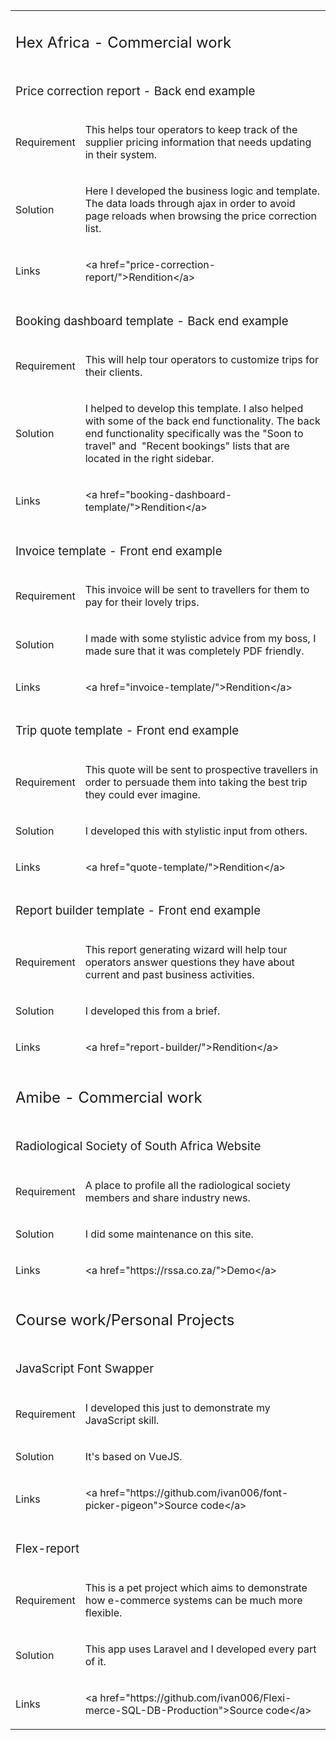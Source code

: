 <table>
<tbody>
<tr>
<td colspan="2">
<h2><span style="font-weight: 400;">Hex Africa - Commercial work</span></h2>
</td>
</tr>
<tr>
<td colspan="2">
<h3><span style="font-weight: 400;">Price correction report - Back end example</span></h3>
</td>
</tr>
<tr>
<td>
<p><span style="font-weight: 400;">Requirement</span></p>
</td>
<td>
<p><span style="font-weight: 400;">This helps tour operators to keep track of the supplier pricing information that needs updating in their system.</span></p>
</td>
</tr>
<tr>
<td>
<p><span style="font-weight: 400;">Solution</span></p>
</td>
<td>
<p><span style="font-weight: 400;">Here I developed the business logic and template. The data loads through ajax in order to avoid page reloads when browsing the price correction list.</span></p>
</td>
</tr>
<tr>
<td>
<p><span style="font-weight: 400;">Links</span></p>
</td>
<td>
<p><span style="font-weight: 400;">&lt;a href="price-correction-report/"&gt;Rendition&lt;/a&gt;</span></p>
</td>
</tr>
<tr>
<td colspan="2">
<h3><span style="font-weight: 400;">Booking dashboard template - Back end example</span></h3>
</td>
</tr>
<tr>
<td>
<p><span style="font-weight: 400;">Requirement</span></p>
</td>
<td>
<p><span style="font-weight: 400;">This will help tour operators to customize trips for their clients.</span></p>
</td>
</tr>
<tr>
<td>
<p><span style="font-weight: 400;">Solution</span></p>
</td>
<td>
<p><span style="font-weight: 400;">I helped to develop this template. I also helped with some of the back end functionality. The back end functionality specifically was the "Soon to travel" and&nbsp; "Recent bookings" lists that are located in the right sidebar.</span></p>
</td>
</tr>
<tr>
<td>
<p><span style="font-weight: 400;">Links</span></p>
</td>
<td>
<p><span style="font-weight: 400;">&lt;a href="booking-dashboard-template/"&gt;Rendition&lt;/a&gt;</span></p>
</td>
</tr>
<tr>
<td colspan="2">
<h3><span style="font-weight: 400;">Invoice template - Front end example</span></h3>
</td>
</tr>
<tr>
<td>
<p><span style="font-weight: 400;">Requirement</span></p>
</td>
<td>
<p><span style="font-weight: 400;">This invoice will be sent to travellers for them to pay for their lovely trips.</span></p>
</td>
</tr>
<tr>
<td>
<p><span style="font-weight: 400;">Solution</span></p>
</td>
<td>
<p><span style="font-weight: 400;">I made with some stylistic advice from my boss, I made sure that it was completely PDF friendly.</span></p>
</td>
</tr>
<tr>
<td>
<p><span style="font-weight: 400;">Links</span></p>
</td>
<td>
<p><span style="font-weight: 400;">&lt;a href="invoice-template/"&gt;Rendition&lt;/a&gt;</span></p>
</td>
</tr>
<tr>
<td colspan="2">
<h3><span style="font-weight: 400;">Trip quote template - Front end example</span></h3>
</td>
</tr>
<tr>
<td>
<p><span style="font-weight: 400;">Requirement</span></p>
</td>
<td>
<p><span style="font-weight: 400;">This quote will be sent to prospective travellers in order to persuade them into taking the best trip they could ever imagine.</span></p>
</td>
</tr>
<tr>
<td>
<p><span style="font-weight: 400;">Solution</span></p>
</td>
<td>
<p><span style="font-weight: 400;">I developed this with stylistic input from others.</span></p>
</td>
</tr>
<tr>
<td>
<p><span style="font-weight: 400;">Links</span></p>
</td>
<td>
<p><span style="font-weight: 400;">&lt;a href="quote-template/"&gt;Rendition&lt;/a&gt;</span></p>
</td>
</tr>
<tr>
<td colspan="2">
<h3><span style="font-weight: 400;">Report builder template - Front end example</span></h3>
</td>
</tr>
<tr>
<td>
<p><span style="font-weight: 400;">Requirement</span></p>
</td>
<td>
<p><span style="font-weight: 400;">This report generating wizard will help tour operators answer questions they have about current and past business activities.</span></p>
</td>
</tr>
<tr>
<td>
<p><span style="font-weight: 400;">Solution</span></p>
</td>
<td>
<p><span style="font-weight: 400;">I developed this from a brief.</span></p>
</td>
</tr>
<tr>
<td>
<p><span style="font-weight: 400;">Links</span></p>
</td>
<td>
<p><span style="font-weight: 400;">&lt;a href="report-builder/"&gt;Rendition&lt;/a&gt;</span></p>
</td>
</tr>
<tr>
<td colspan="2">
<h2><span style="font-weight: 400;">Amibe - Commercial work</span></h2>
</td>
</tr>
<tr>
<td colspan="2">
<h3><span style="font-weight: 400;">Radiological Society of South Africa Website</span></h3>
</td>
</tr>
<tr>
<td>
<p><span style="font-weight: 400;">Requirement</span></p>
</td>
<td>
<p><span style="font-weight: 400;">A place to profile all the radiological society members and share industry news.</span></p>
</td>
</tr>
<tr>
<td>
<p><span style="font-weight: 400;">Solution</span></p>
</td>
<td>
<p><span style="font-weight: 400;">I did some maintenance on this site.</span></p>
</td>
</tr>
<tr>
<td>
<p><span style="font-weight: 400;">Links</span></p>
</td>
<td>
<p><span style="font-weight: 400;">&lt;a href="https://rssa.co.za/"&gt;Demo&lt;/a&gt;</span></p>
</td>
</tr>
<tr>
<td colspan="2">
<h2><span style="font-weight: 400;">Course work/Personal Projects</span></h2>
</td>
</tr>
<tr>
<td colspan="2">
<h3><span style="font-weight: 400;">JavaScript Font Swapper</span></h3>
</td>
</tr>
<tr>
<td>
<p><span style="font-weight: 400;">Requirement</span></p>
</td>
<td>
<p><span style="font-weight: 400;">I developed this just to demonstrate my JavaScript skill.</span></p>
</td>
</tr>
<tr>
<td>
<p><span style="font-weight: 400;">Solution</span></p>
</td>
<td>
<p><span style="font-weight: 400;">It's based on VueJS.</span></p>
</td>
</tr>
<tr>
<td>
<p><span style="font-weight: 400;">Links</span></p>
</td>
<td>
<p><span style="font-weight: 400;">&lt;a href="https://github.com/ivan006/font-picker-pigeon"&gt;Source code&lt;/a&gt;</span></p>
</td>
</tr>
<tr>
<td colspan="2">
<h3><span style="font-weight: 400;">Flex-report</span></h3>
</td>
</tr>
<tr>
<td>
<p><span style="font-weight: 400;">Requirement</span></p>
</td>
<td>
<p><span style="font-weight: 400;">This is a pet project which aims to demonstrate how e-commerce systems can be much more flexible.</span></p>
</td>
</tr>
<tr>
<td>
<p><span style="font-weight: 400;">Solution</span></p>
</td>
<td>
<p><span style="font-weight: 400;">This app uses Laravel and I developed every part of it.</span></p>
</td>
</tr>
<tr>
<td>
<p><span style="font-weight: 400;">Links</span></p>
</td>
<td>
<p><span style="font-weight: 400;">&lt;a href="https://github.com/ivan006/Flexi-merce-SQL-DB-Production"&gt;Source code&lt;/a&gt;</span></p>
</td>
</tr>
</tbody>
</table>
<p><br /><br /></p>
